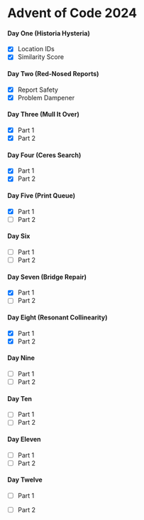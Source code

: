 # Advent of Code 2024

#### Day One (Historia Hysteria)
- [x] Location IDs
- [x] Similarity Score

#### Day Two (Red-Nosed Reports)
- [x] Report Safety
- [x] Problem Dampener

#### Day Three (Mull It Over)
- [x] Part 1
- [x] Part 2

#### Day Four (Ceres Search)
- [x] Part 1
- [x] Part 2

#### Day Five (Print Queue)
- [x] Part 1
- [ ] Part 2

#### Day Six
- [ ] Part 1
- [ ] Part 2

#### Day Seven (Bridge Repair)
- [x] Part 1
- [ ] Part 2

#### Day Eight (Resonant Collinearity)
- [x] Part 1
- [x] Part 2

#### Day Nine
- [ ] Part 1
- [ ] Part 2

#### Day Ten
- [ ] Part 1
- [ ] Part 2

#### Day Eleven
- [ ] Part 1
- [ ] Part 2

#### Day Twelve
- [ ] Part 1
- [ ] Part 2

